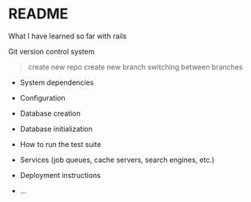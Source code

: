 # README

What I have learned so far with rails

Git version control system

> create new repo 
> create new branch
> switching between branches

* System dependencies

* Configuration

* Database creation

* Database initialization

* How to run the test suite

* Services (job queues, cache servers, search engines, etc.)

* Deployment instructions

* ...
